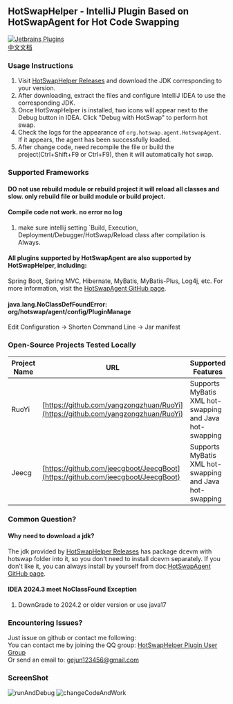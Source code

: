 ## HotSwapHelper - IntelliJ Plugin Based on HotSwapAgent for Hot Code Swapping

[![Jetbrains Plugins](https://img.shields.io/jetbrains/plugin/v/25171-a8translate.svg)][plugin]  
[中文文档](https://github.com/gejun123456/HotSwapHelper/blob/master/README_CN.md)
### Usage Instructions

1. Visit [HotSwapHelper Releases](https://github.com/gejun123456/HotSwapHelper/releases) and download the JDK corresponding to your version.
2. After downloading, extract the files and configure IntelliJ IDEA to use the corresponding JDK.
3. Once HotSwapHelper is installed, two icons will appear next to the Debug button in IDEA. Click "Debug with HotSwap" to perform hot swap.
4. Check the logs for the appearance of `org.hotswap.agent.HotswapAgent`. If it appears, the agent has been successfully loaded.
5. After change code, need recompile the file or build the project(Ctrl+Shift+F9 or Ctrl+F9), then it will automatically hot swap.

### Supported Frameworks

#### DO not use rebuild module or rebuild project it will reload all classes and slow. only rebuild file or build module or build project.

#### Compile code not work. no error no log

1. make sure intellij setting `Build, Execution, Deployment/Debugger/HotSwap/Reload class after compilation is Always.

#### All plugins supported by HotSwapAgent are also supported by HotSwapHelper, including:
Spring Boot, Spring MVC, Hibernate, MyBatis, MyBatis-Plus, Log4j, etc. For more information, visit the [HotSwapAgent GitHub page](https://github.com/HotswapProjects/HotswapAgent).


#### java.lang.NoClassDefFoundError: org/hotswap/agent/config/PluginManage
Edit Configuration -> Shorten Command Line -> Jar manifest

### Open-Source Projects Tested Locally
Project Name | URL | Supported Features | Additional Notes
-----   |---| -----| -----
RuoYi | [https://github.com/yangzongzhuan/RuoYi](https://github.com/yangzongzhuan/RuoYi)  | Supports MyBatis XML hot-swapping and Java hot-swapping |
Jeecg | [https://github.com/jeecgboot/JeecgBoot](https://github.com/jeecgboot/JeecgBoot) | Supports MyBatis XML hot-swapping and Java hot-swapping |


### Common Question?

#### Why need to download a jdk?
The jdk provided by [HotSwapHelper Releases](https://github.com/gejun123456/HotSwapHelper/releases) has package 
dcevm with hotswap folder into it, so you don't need to install dcevm separately.
If you don't like it, you can always install by yourself from doc:[HotSwapAgent GitHub page](https://github.com/HotswapProjects/HotswapAgent).

#### IDEA 2024.3 meet NoClassFound Exception
1. DownGrade to 2024.2 or older version or use java17

### Encountering Issues?
Just issue on github or contact me following:  
You can contact me by joining the QQ group: [HotSwapHelper Plugin User Group](https://qm.qq.com/q/JQKyhlt4ke)  
Or send an email to: gejun123456@gmail.com  

### ScreenShot
![runAndDebug](https://raw.githubusercontent.com/gejun123456/HotSwapHelper/master/screenShot/DebugWithHotSwap.png)
![changeCodeAndWork](https://raw.githubusercontent.com/gejun123456/HotSwapHelper/master/screenShot/HotSwapHelperChangeCodeWork.gif)

[plugin]: https://plugins.jetbrains.com/plugin/25171

